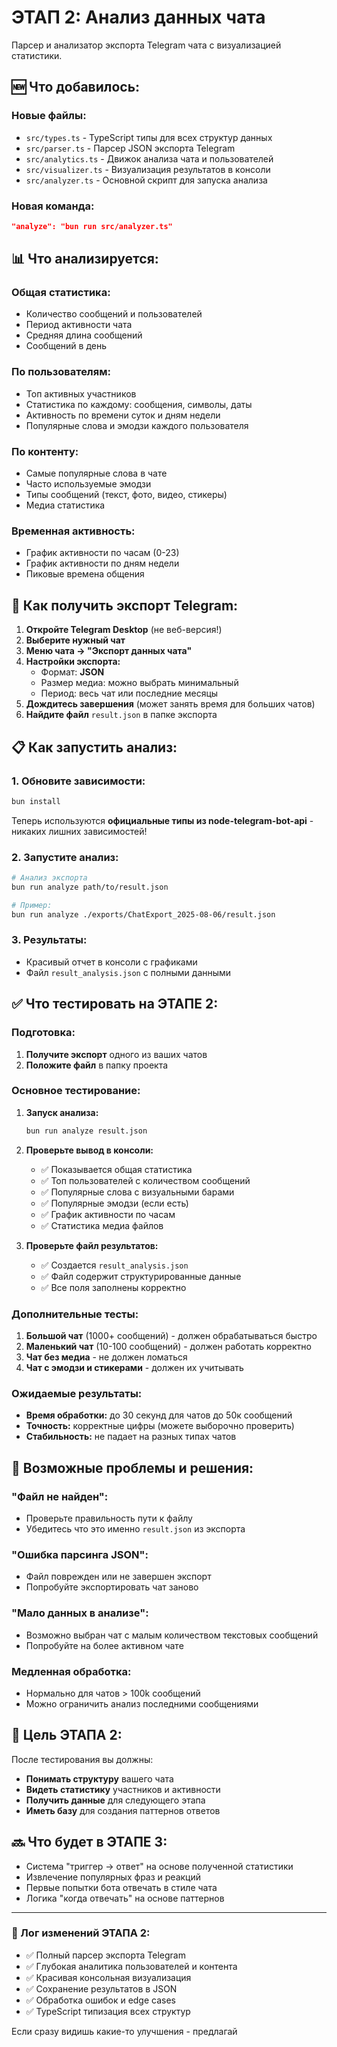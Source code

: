 # ЭТАП 2: Анализ данных чата

Парсер и анализатор экспорта Telegram чата с визуализацией статистики.

## 🆕 Что добавилось:

### Новые файлы:
- `src/types.ts` - TypeScript типы для всех структур данных
- `src/parser.ts` - Парсер JSON экспорта Telegram  
- `src/analytics.ts` - Движок анализа чата и пользователей
- `src/visualizer.ts` - Визуализация результатов в консоли
- `src/analyzer.ts` - Основной скрипт для запуска анализа

### Новая команда:
```json
"analyze": "bun run src/analyzer.ts"
```

## 📊 Что анализируется:

### Общая статистика:
- Количество сообщений и пользователей
- Период активности чата
- Средняя длина сообщений
- Сообщений в день

### По пользователям:
- Топ активных участников
- Статистика по каждому: сообщения, символы, даты
- Активность по времени суток и дням недели
- Популярные слова и эмодзи каждого пользователя

### По контенту:
- Самые популярные слова в чате
- Часто используемые эмодзи
- Типы сообщений (текст, фото, видео, стикеры)
- Медиа статистика

### Временная активность:
- График активности по часам (0-23)
- График активности по дням недели
- Пиковые времена общения

## 🚀 Как получить экспорт Telegram:

1. **Откройте Telegram Desktop** (не веб-версия!)
2. **Выберите нужный чат**
3. **Меню чата → "Экспорт данных чата"**
4. **Настройки экспорта:**
   - Формат: **JSON** 
   - Размер медиа: можно выбрать минимальный
   - Период: весь чат или последние месяцы
5. **Дождитесь завершения** (может занять время для больших чатов)
6. **Найдите файл** `result.json` в папке экспорта

## 📋 Как запустить анализ:

### 1. Обновите зависимости:
```bash
bun install
```

Теперь используются **официальные типы из node-telegram-bot-api** - никаких лишних зависимостей!

### 2. Запустите анализ:
```bash
# Анализ экспорта
bun run analyze path/to/result.json

# Пример:
bun run analyze ./exports/ChatExport_2025-08-06/result.json
```

### 3. Результаты:
- Красивый отчет в консоли с графиками
- Файл `result_analysis.json` с полными данными

## ✅ Что тестировать на ЭТАПЕ 2:

### Подготовка:
1. **Получите экспорт** одного из ваших чатов
2. **Положите файл** в папку проекта

### Основное тестирование:
1. **Запуск анализа:**
   ```bash
   bun run analyze result.json
   ```

2. **Проверьте вывод в консоли:**
   - ✅ Показывается общая статистика
   - ✅ Топ пользователей с количеством сообщений
   - ✅ Популярные слова с визуальными барами
   - ✅ Популярные эмодзи (если есть)
   - ✅ График активности по часам
   - ✅ Статистика медиа файлов

3. **Проверьте файл результатов:**
   - ✅ Создается `result_analysis.json`
   - ✅ Файл содержит структурированные данные
   - ✅ Все поля заполнены корректно

### Дополнительные тесты:
1. **Большой чат** (1000+ сообщений) - должен обрабатываться быстро
2. **Маленький чат** (10-100 сообщений) - должен работать корректно
3. **Чат без медиа** - не должен ломаться
4. **Чат с эмодзи и стикерами** - должен их учитывать

### Ожидаемые результаты:
- **Время обработки:** до 30 секунд для чатов до 50к сообщений
- **Точность:** корректные цифры (можете выборочно проверить)
- **Стабильность:** не падает на разных типах чатов

## 🔧 Возможные проблемы и решения:

### "Файл не найден":
- Проверьте правильность пути к файлу
- Убедитесь что это именно `result.json` из экспорта

### "Ошибка парсинга JSON":
- Файл поврежден или не завершен экспорт
- Попробуйте экспортировать чат заново

### "Мало данных в анализе":
- Возможно выбран чат с малым количеством текстовых сообщений
- Попробуйте на более активном чате

### Медленная обработка:
- Нормально для чатов > 100k сообщений
- Можно ограничить анализ последними сообщениями

## 🎯 Цель ЭТАПА 2:

После тестирования вы должны:
- **Понимать структуру** вашего чата
- **Видеть статистику** участников и активности  
- **Получить данные** для следующего этапа
- **Иметь базу** для создания паттернов ответов

## 🔜 Что будет в ЭТАПЕ 3:

- Система "триггер → ответ" на основе полученной статистики
- Извлечение популярных фраз и реакций  
- Первые попытки бота отвечать в стиле чата
- Логика "когда отвечать" на основе паттернов

---

### 📝 Лог изменений ЭТАПА 2:
- ✅ Полный парсер экспорта Telegram
- ✅ Глубокая аналитика пользователей и контента
- ✅ Красивая консольная визуализация
- ✅ Сохранение результатов в JSON
- ✅ Обработка ошибок и edge cases
- ✅ TypeScript типизация всех структур

Если сразу видишь какие-то улучшения - предлагай